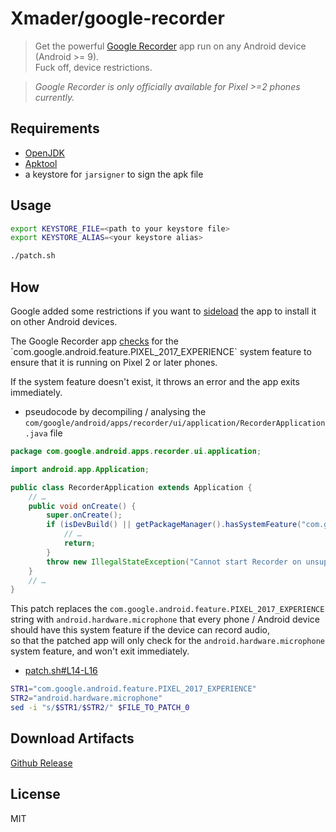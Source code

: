 
# Xmader/google-recorder

> Get the powerful [Google Recorder](https://play.google.com/store/apps/details?id=com.google.android.apps.recorder) app run on any Android device (Android >= 9).  
> Fuck off, device restrictions.

> *Google Recorder is only officially available for Pixel >=2 phones currently.*

## Requirements 

* [OpenJDK](https://openjdk.java.net/install/)
* [Apktool](https://github.com/iBotPeaches/Apktool)
* a keystore for `jarsigner` to sign the apk file

## Usage

```bash
export KEYSTORE_FILE=<path to your keystore file>
export KEYSTORE_ALIAS=<your keystore alias>

./patch.sh
```

## How

Google added some restrictions if you want to [sideload](https://www.xda-developers.com/pixel-4-recorder-app-screen-attention-older-pixel/) the app to install it on other Android devices.

The Google Recorder app [checks](https://developer.android.com/reference/android/content/pm/PackageManager.html#hasSystemFeature(java.lang.String)) for the `com.google.android.feature.PIXEL_2017_EXPERIENCE` system feature to ensure that it is running on Pixel 2 or later phones.  

If the system feature doesn't exist, it throws an error and the app exits immediately.

* pseudocode by decompiling / analysing  the `com/google/android/apps/recorder/ui/application/RecorderApplication.java` file

```java
package com.google.android.apps.recorder.ui.application;

import android.app.Application;

public class RecorderApplication extends Application {
    // …
    public void onCreate() {
        super.onCreate();
        if (isDevBuild() || getPackageManager().hasSystemFeature("com.google.android.feature.PIXEL_2017_EXPERIENCE")) {
            // …
            return;
        }
        throw new IllegalStateException("Cannot start Recorder on unsupported device");
    }
    // …
}
```

This patch replaces the `com.google.android.feature.PIXEL_2017_EXPERIENCE` string with `android.hardware.microphone` that every phone / Android device should have this system feature if the device can record audio,  
so that the patched app will only check for the `android.hardware.microphone` system feature, and won't exit immediately.

* [patch.sh#L14-L16](patch.sh#L14-L16)

```bash
STR1="com.google.android.feature.PIXEL_2017_EXPERIENCE"
STR2="android.hardware.microphone"
sed -i "s/$STR1/$STR2/" $FILE_TO_PATCH_0
```

## Download Artifacts

[Github Release](https://github.com/Xmader/google-recorder/releases/latest)

## License

MIT
